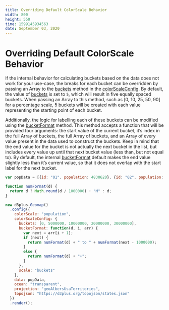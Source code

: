 ```yaml
---
title: Overriding Default ColorScale Behavior
width: 800
height: 550
time: 1599145934563
date: September 03, 2020
---
```


[height]: 550
[delay]: 3000

# Overriding Default ColorScale Behavior

If the internal behavior for calculating buckets based on the data does not work for your use-case, the breaks for each bucket can be overridden by passing an Array to the [buckets](https://d3plus.org/docs/#ColorScale.buckets) method in the [colorScaleConfig](https://d3plus.org/docs/#Viz.colorScaleConfig). By default, the value of [buckets](https://d3plus.org/docs/#ColorScale.buckets) is set to `5`, which will result in five equally spaced buckets. When passing an Array to this method, such as [0, 10, 25, 50, 90] for a percentage scale, 5 buckets will be created with each value representing the starting point of each bucket.

Additionally, the logic for labelling each of these buckets can be modified using the [bucketFormat](https://d3plus.org/docs/#ColorScale.bucketFormat) method. This method accepts a function that will be provided four arguments: the start value of the current bucket, it’s index in the full Array of buckets, the full Array of buckets, and an Array of every value present in the data used to construct the buckets. Keep in mind that the end value for the bucket is not actually the next bucket in the list, but includes every value up until that next bucket value (less than, but not equal to). By default, the internal [bucketFormat](https://d3plus.org/docs/#ColorScale.bucketFormat) default makes the end value slightly less than it’s current value, so that it does not overlap with the start label for the next bucket.

```js
var popData = [{id: "01", population: 4830620}, {id: "02", population: 733375}, {id: "04", population: 6641928}, {id: "05", population: 2958208}, {id: "06", population: 38421464}, {id: "08", population: 5278906}, {id: "09", population: 3593222}, {id: "10", population: 926454}, {id: "11", population: 647484}, {id: "12", population: 19645772}, {id: "13", population: 10006693}, {id: "15", population: 1406299}, {id: "16", population: 1616547}, {id: "17", population: 12873761}, {id: "18", population: 6568645}, {id: "19", population: 3093526}, {id: "20", population: 2892987}, {id: "21", population: 4397353}, {id: "22", population: 4625253}, {id: "23", population: 1329100}, {id: "24", population: 5930538}, {id: "25", population: 6705586}, {id: "26", population: 9900571}, {id: "27", population: 5419171}, {id: "28", population: 2988081}, {id: "29", population: 6045448}, {id: "30", population: 1014699}, {id: "31", population: 1869365}, {id: "32", population: 2798636}, {id: "33", population: 1324201}, {id: "34", population: 8904413}, {id: "35", population: 2084117}, {id: "36", population: 19673174}, {id: "37", population: 9845333}, {id: "38", population: 721640}, {id: "39", population: 11575977}, {id: "40", population: 3849733}, {id: "41", population: 3939233}, {id: "42", population: 12779559}, {id: "44", population: 1053661}, {id: "45", population: 4777576}, {id: "46", population: 843190}, {id: "47", population: 6499615}, {id: "48", population: 26538614}, {id: "49", population: 2903379}, {id: "50", population: 626604}, {id: "51", population: 8256630}, {id: "53", population: 6985464}, {id: "54", population: 1851420}, {id: "55", population: 5742117}, {id: "56", population: 579679}, {id: "72", population: 3583073}];

function numFormat(d) {
  return d ? Math.round(d / 1000000) + "M" : d;
}

new d3plus.Geomap()
  .config({
    colorScale: "population",
    colorScaleConfig: {
      buckets: [0, 5000000, 10000000, 20000000, 30000000],
      bucketFormat: function(d, i, arr) {
        var next = arr[i + 1];
        if (next) {
          return numFormat(d) + " to " + numFormat(next - 1000000);
        }
        else {
          return numFormat(d) + "+";
        }
      },
      scale: "buckets"
    },
    data: popData,
    ocean: "transparent",
    projection: "geoAlbersUsaTerritories",
    topojson: "https://d3plus.org/topojson/states.json"
  })
  .render();
```

